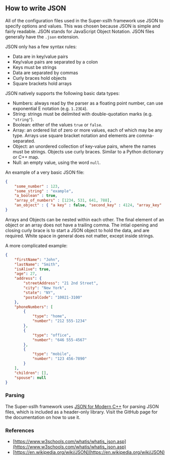 ## How to write JSON

All of the configuration files used in the Super-xsllh framework use JSON to specify options and values. This was chosen because JSON is simple and fairly readable. JSON stands for JavaScript Object Notation. JSON files generally have the `.json` extension.

JSON only has a few syntax rules:

+ Data are in key/value pairs
+ Key/value pairs are separated by a colon
+ Keys must be strings
+ Data are separated by commas
+ Curly braces hold objects
+ Square brackets hold arrays

JSON natively supports the following basic data types:

+ Numbers: always read by the parser as a floating point number, can use exponential E notation (e.g. `1.23E4`).
+ String: strings must be delimited with double-quotation marks (e.g. `"string"`).
+ Boolean: either of the values `true` or `false`.
+ Array: an ordered list of zero or more values, each of which may be any type. Arrays use square bracket notation and elements are comma-separated.
+ Object: an unordered collection of key-value pairs, where the names must be strings. Objects use curly braces. Similar to a Python dictionary or C++ map.
+ Null: an empty value, using the word `null`.

An example of a very basic JSON file:
```json
{
    "some_number" : 123,
    "some_string" : "example",
    "a_boolean" : true,
    "array_of_numbers" : [1234, 531, 641, 788],
    "an_object" : { "a key" : false, "second_key" : 4124, "array_key" : ["nested", "array"] }
}
```
Arrays and Objects can be nested within each other. The final element of an object or an array does not have a trailing comma. The intial opening and closing curly brace is to start a JSON object to hold the data, and are required. White space in general does not matter, except inside strings.

A more complicated example:
```json
{
    "firstName": "John",
    "lastName": "Smith",
    "isAlive": true,
    "age": 27,
    "address": {
        "streetAddress": "21 2nd Street",
        "city": "New York",
        "state": "NY",
        "postalCode": "10021-3100"
    },
    "phoneNumbers": [
        {
            "type": "home",
            "number": "212 555-1234"
        },
        {
            "type": "office",
            "number": "646 555-4567"
        },
        {
            "type": "mobile",
            "number": "123 456-7890"
        }
    ],
    "children": [],
    "spouse": null
}
```

### Parsing

The Super-xsllh framework uses [JSON for Modern C++](https://github.com/nlohmann/json) for parsing JSON files, which is included as a header-only library. Visit the GitHub page for the documentation on how to use it.

### References

+ [https://www.w3schools.com/whatis/whatis_json.asp](https://www.w3schools.com/whatis/whatis_json.asp)
+ [https://en.wikipedia.org/wiki/JSON](https://en.wikipedia.org/wiki/JSON)
